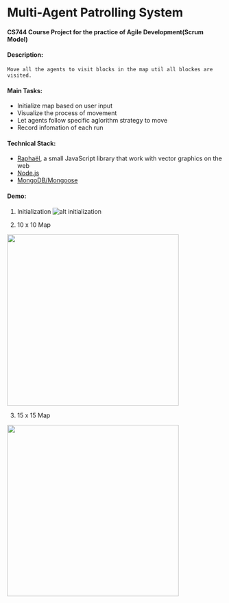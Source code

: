 # Multi-Agent Patrolling System

#### CS744 Course Project for the practice of Agile Development(Scrum Model)

#### Description:
	Move all the agents to visit blocks in the map util all blockes are visited.

#### Main Tasks:

* Initialize map based on user input
* Visualize the process of movement
* Let agents follow specific aglorithm strategy to move
* Record infomation of each run

#### Technical Stack:

* [Raphaël](http://dmitrybaranovskiy.github.io/raphael/), a small JavaScript library that work with vector graphics on the web
* [Node.js](https://nodejs.org/en/)
* [MongoDB/Mongoose](http://mongoosejs.com/)

#### Demo:

1. Initialization
![alt initialization](http://34.212.105.251/images/multiAgent/initialization.png)

2. 10 x 10 Map
<img src = "http://34.212.105.251/images/multiAgent/10x10.gif" width="400" height="400"/>

3. 15 x 15 Map
<img src = "http://34.212.105.251/images/multiAgent/15x15.gif" width="400" height="400"/>
